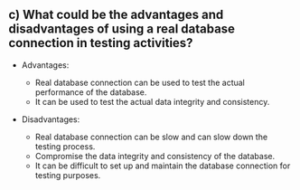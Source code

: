 ## c) What could be the advantages and disadvantages of using a real database connection in testing activities?

- Advantages:
  - Real database connection can be used to test the actual performance of the database.
  - It can be used to test the actual data integrity and consistency.
  

- Disadvantages:
  - Real database connection can be slow and can slow down the testing process.
  - Compromise the data integrity and consistency of the database.
  - It can be difficult to set up and maintain the database connection for testing purposes.

